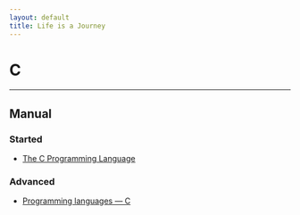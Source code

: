 ```yaml
---
layout: default
title: Life is a Journey
---
```


# C
---
## Manual
### Started
* [The C Programming Language](./The%20C%20Programming%20Language.pdf)

### Advanced
* [Programming languages — C](./Programming%20languages%20-%20C.pdf)